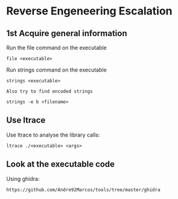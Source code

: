 # Reverse Engeneering Escalation

## 1st Acquire general information

Run the file command on the executable

	file <executable>

Run strings command on the executable

	strings <executable>

	Also try to find encoded strings

	strings -e b <filename>

## Use ltrace

Use ltrace to analyse the library calls:

	ltrace ./<executable> <args>

## Look at the executable code

Using ghidra:

	https://github.com/Andre92Marcos/tools/tree/master/ghidra